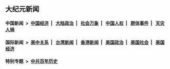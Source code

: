 ## 大纪元新闻

#### 中国新闻 &nbsp;>&nbsp; [中国经济](indexes/ncid283/README.md?06281645) &nbsp;| &nbsp; [大陆政治](indexes/ncid277/README.md?06281645) &nbsp;| &nbsp; [社会万象](indexes/ncid282/README.md?06281645) &nbsp;| &nbsp; [中国人权](indexes/ncid278/README.md?06281645) &nbsp;| &nbsp; [群体事件](indexes/ncid279/README.md?06281645) &nbsp;| &nbsp; [天灾人祸](indexes/ncid280/README.md?06281645)

#### 国际新闻 &nbsp;>&nbsp; [美中关系](indexes/nf1412576/README.md?06281645) &nbsp;| &nbsp; [台湾新闻](indexes/ncid1349361/README.md?06281645) &nbsp;| &nbsp; [香港新闻](indexes/ncid1349362/README.md?06281645) &nbsp;| &nbsp; [美国政治](indexes/ncid1078159/README.md?06281645) &nbsp;| &nbsp; [美国社会](indexes/ncid1078160/README.md?06281645) &nbsp;| &nbsp; [美国经济](indexes/ncid1078158/README.md?06281645)

#### 特别专题 &nbsp;>&nbsp; [中共百年历史](https://github.com/epoch-news/epoch-special/blob/master/README.md?06281645)  
